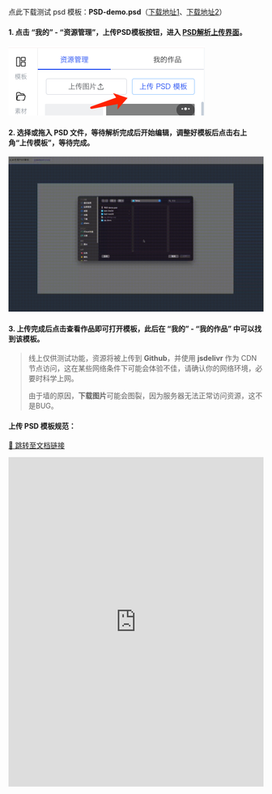 
点此下载测试 psd 模板：**PSD-demo.psd**（[下载地址1](https://xp.palxp.com/PSD-demo.psd)、[下载地址2](https://fastly.jsdelivr.net/gh/palxiao/xp-docs@main/docs/PSD-demo.psd)）

#### 1. 点击 “我的” - “资源管理”，上传PSD模板按钮，进入 [PSD解析上传界面](https://design.palxp.com/psd)。

![](../images/2023-7-16-1689515020743.png)

#### 2. 选择或拖入 PSD 文件，等待解析完成后开始编辑，调整好模板后点击右上角“上传模板”，等待完成。

![](../images/2023-7-16-1689516051326.gif)

#### 3. 上传完成后点击查看作品即可打开模板，此后在 “我的” - “我的作品” 中可以找到该模板。


> 线上仅供测试功能，资源将被上传到 **Github**，并使用 **jsdelivr** 作为 CDN 节点访问，这在某些网络条件下可能会体验不佳，请确认你的网络环境，必要时科学上网。
> 
> 由于墙的原因，**下载图片**可能会图裂，因为服务器无法正常访问资源，这不是BUG。

#### 上传 PSD 模板规范：

[🔗 跳转至文档链接](https://www.kdocs.cn/l/clmBsIkhve8d)

<iframe height=650 width=100% src="https://www.kdocs.cn/l/clmBsIkhve8d" frameborder=0 allowfullscreen />